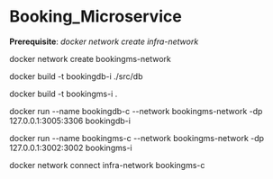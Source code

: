 # Booking_Microservice

**Prerequisite**: _docker network create infra-network_

docker network create bookingms-network

docker build -t bookingdb-i ./src/db

docker build -t bookingms-i .

docker run --name bookingdb-c --network bookingms-network -dp 127.0.0.1:3005:3306 bookingdb-i

docker run --name bookingms-c --network bookingms-network -dp 127.0.0.1:3002:3002 bookingms-i

docker network connect infra-network bookingms-c
